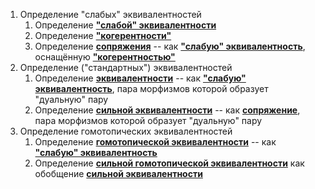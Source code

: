 1. Определение "слабых" эквивалентностей
	1. Определение [**"слабой" эквивалентности**](Слабая%20эквивалентность.md)
	2. Определение [**"когерентности"**](Когерентность.md)
	3. Определение [**сопряжения**](Сопряжение.md) -- как [**"слабую" эквивалентность**](Слабая%20эквивалентность.md), оснащённую [**"когерентностью"**](Когерентность.md)
2. Определение ("стандартных") эквивалентностей
	1. Определение [**эквивалентности**](Эквивалентность.md) -- как [**"слабую" эквивалентность**](Слабая%20эквивалентность.md), пара морфизмов которой образует "дуальную" пару
	2. Определение [**сильной эквивалентности**](Сильная%20эквивалентность.md) -- как [**сопряжение**](Сопряжение.md),  пара морфизмов которой образует "дуальную" пару
3. Определение гомотопических эквивалентностей
	1. Определение [**гомотопической эквивалентности**](Гомотопическая%20эквивалентность.md) -- как [**"слабую" эквивалентность**](Слабая%20эквивалентность.md)
	2. Определение [**сильной гомотопической эквивалентности**](Сильная%20гомотопическая%20эквивалентность.md) как обобщение [**сильной эквивалентности**](Сильная%20эквивалентность.md)